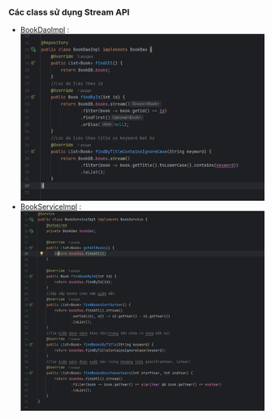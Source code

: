 ### Các class sử dụng Stream API
- [BookDaolmpl](./src/main/java/com/example/demoapp/dao/impl/BookDaoImpl.java) :
![BookDaolmpl](./img/1.png)
- [BookServicelmpl](./src/main/java/com/example/demoapp/service/impl/BookServiceImpl.java) :
![BookServicelmpl](./img/2.png)